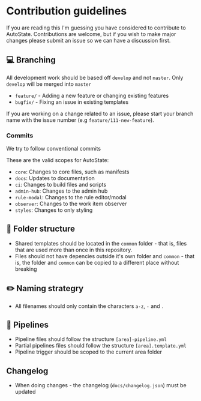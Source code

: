 # Contribution guidelines

If you are reading this I'm guessing you have considered to contribute to AutoState. Contributions are welcome, but if you wish to make major changes please submit an issue so we can have a discussion first.

## 💻 Branching

All development work should be based off `develop` and not `master`. Only `develop` will be merged into `master`

- `feature/` - Adding a new feature or changing existing features
- `bugfix/` - Fixing an issue in existing templates

If you are working on a change related to an issue, please start your branch name with the issue number (e.g `feature/111-new-feature`).

### Commits

We try to follow conventional commits

These are the valid scopes for AutoState:

- `core`: Changes to core files, such as manifests
- `docs`: Updates to documentation
- `ci`: Changes to build files and scripts
- `admin-hub`: Changes to the admin hub
- `rule-modal`: Changes to the rule editor/modal
- `observer`: Changes to the work item observer
- `styles`: Changes to only styling

## 📂 Folder structure

- Shared templates should be located in the `common` folder - that is, files that are used more than once in this repository.
- Files should not have depencies outside it's own folder and `common` - that is, the folder and `common` can be copied to a different place without breaking

## ✏️ Naming strategry

- All filenames should only contain the characters `a-z`, `-` and `.`

## 🚀 Pipelines

- Pipeline files should follow the structure `[area]-pipeline.yml`
- Partial pipelines files should follow the structure `[area].template.yml`
- Pipeline trigger should be scoped to the current area folder

## Changelog

- When doing changes - the changelog (`docs/changelog.json`) must be updated
